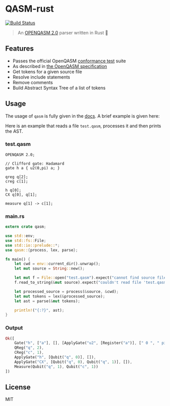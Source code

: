# QASM-rust

[![Build Status](https://travis-ci.org/QCGPU/qasm-rust.svg?branch=master)](https://travis-ci.org/QCGPU/qasm-rust)

> An [OPENQASM 2.0](https://arxiv.org/pdf/1707.03429.pdf) parser written in Rust 🌵

## Features

* Passes the official OpenQASM [conformance test](https://github.com/QISKit/openqasm/blob/master/contributing.md#tests) suite
* As described in [the OpenQASM specification](https://arxiv.org/pdf/1707.03429.pdf)
* Get tokens for a given source file
* Resolve include statements
* Remove comments
* Build Abstract Syntax Tree of a list of tokens

## Usage

The usage of `qasm` is fully given in the [docs](https://docs.rs/qasm/). A brief example is given here:

Here is an example that reads a file `test.qasm`, processes it and then prints the AST.

### test.qasm

```qasm
OPENQASM 2.0;

// Clifford gate: Hadamard
gate h a { u2(0,pi) a; }

qreg q[2];
creg c[1];

h q[0];
CX q[0], q[1];

measure q[1] -> c[1];
```

### main.rs

```rust
extern crate qasm;

use std::env;
use std::fs::File;
use std::io::prelude::*;
use qasm::{process, lex, parse};

fn main() {
    let cwd = env::current_dir().unwrap();
    let mut source = String::new();

    let mut f = File::open("test.qasm").expect("cannot find source file 'test.qasm'");
    f.read_to_string(&mut source).expect("couldn't read file 'test.qasm'");

    let processed_source = process(&source, &cwd);
    let mut tokens = lex(&processed_source);
    let ast = parse(&mut tokens);

    println!("{:?}", ast);
}
```

### Output

```rust
Ok([
    Gate("h", ["a"], [], [ApplyGate("u2", [Register("a")], [" 0 ", " pi "])]),
    QReg("q", 2),
    CReg("c", 1),
    ApplyGate("h", [Qubit("q", 0)], []),
    ApplyGate("CX", [Qubit("q", 0), Qubit("q", 1)], []),
    Measure(Qubit("q", 1), Qubit("c", 1))
])
```

## License

MIT
